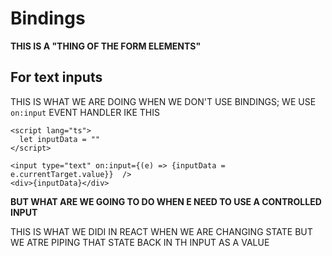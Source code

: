 # Bindings

**THIS IS A "THING OF THE FORM ELEMENTS"**

## For text inputs

THIS IS WHAT WE ARE DOING WHEN WE DON'T USE BINDINGS; WE USE `on:input` EVENT HANDLER IKE THIS

```svelte
<script lang="ts">
  let inputData = ""
</script>

<input type="text" on:input={(e) => {inputData = e.currentTarget.value}}  />
<div>{inputData}</div>
```

**BUT WHAT ARE WE GOING TO DO WHEN E NEED TO USE A CONTROLLED INPUT**

THIS IS WHAT WE DIDI IN REACT WHEN WE ARE CHANGING STATE BUT WE ATRE PIPING THAT STATE BACK IN TH INPUT AS A VALUE

